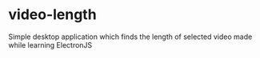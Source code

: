 # video-length
Simple desktop application which finds the length of selected video made while learning ElectronJS
